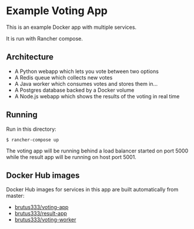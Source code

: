 Example Voting App
==================

This is an example Docker app with multiple services. 

It is run with Rancher compose.

Architecture
-----

* A Python webapp which lets you vote between two options
* A Redis queue which collects new votes
* A Java worker which consumes votes and stores them in…
* A Postgres database backed by a Docker volume
* A Node.js webapp which shows the results of the voting in real time

Running
-------

Run in this directory:

    $ rancher-compose up

The voting app will be running behind a load balancer started on port 5000 while the result app will be running on host port 5001.

Docker Hub images
-----------------

Docker Hub images for services in this app are built automatically from master:

 - [brutus333/voting-app](https://hub.docker.com/r/brutus333/voting-app/)
 - [brutus333/result-app](https://hub.docker.com/r/brutus333/result-app/)
 - [brutus333/voting-worker](https://hub.docker.com/r/brutus333/voting-worker/)
